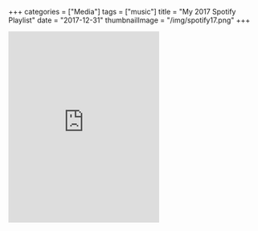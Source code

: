 +++
categories = ["Media"]
tags = ["music"]
title = "My 2017 Spotify Playlist"
date = "2017-12-31"
thumbnailImage = "/img/spotify17.png"
+++
<iframe src="https://open.spotify.com/embed/playlist/37i9dQZF1E9Ez7TIEfgm0g" width="300" height="380" frameborder="0" allowtransparency="true" allow="encrypted-media"></iframe>
